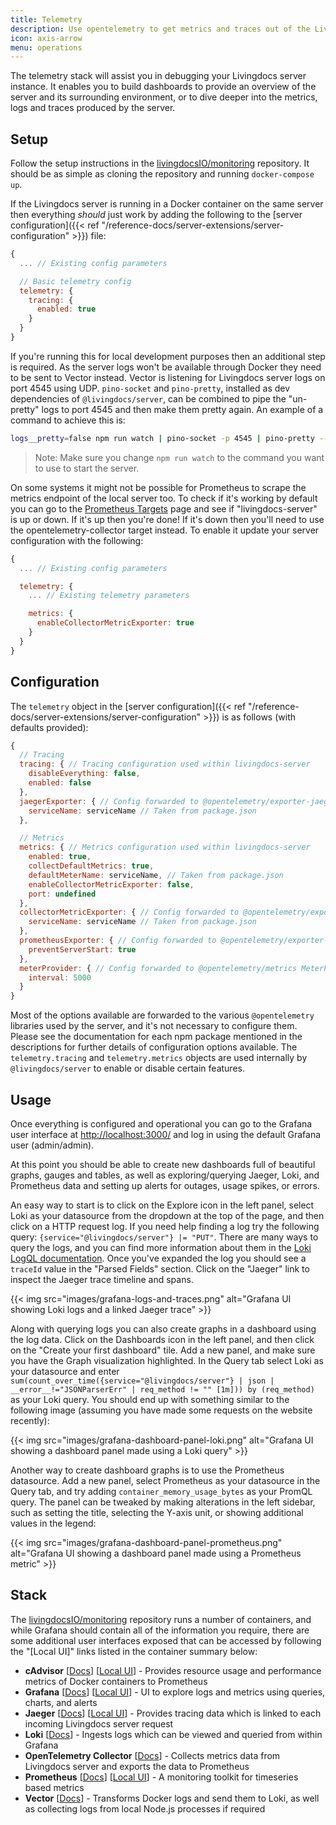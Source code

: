 ```yaml
---
title: Telemetry
description: Use opentelemetry to get metrics and traces out of the Livingdocs Server instance.
icon: axis-arrow
menu: operations
---
```


The telemetry stack will assist you in debugging your Livingdocs server instance. It enables you to build dashboards to provide an overview of the server and its surrounding environment, or to dive deeper into the metrics, logs and traces produced by the server.

## Setup

Follow the setup instructions in the [livingdocsIO/monitoring](https://github.com/livingdocsIO/monitoring) repository. It should be as simple as cloning the repository and running `docker-compose up`.

If the Livingdocs server is running in a Docker container on the same server then everything *should* just work by adding the following to the [server configuration]({{< ref "/reference-docs/server-extensions/server-configuration" >}}) file:

```js
{
  ... // Existing config parameters

  // Basic telemetry config
  telemetry: {
    tracing: {
      enabled: true
    }
  }
}
```

If you're running this for local development purposes then an additional step is required. As the server logs won't be available through Docker they need to be sent to Vector instead. Vector is listening for Livingdocs server logs on port 4545 using UDP. `pino-socket` and `pino-pretty`, installed as dev dependencies of `@livingdocs/server`, can be combined to pipe the "un-pretty" logs to port 4545 and then make them pretty again. An example of a command to achieve this is:

```sh
logs__pretty=false npm run watch | pino-socket -p 4545 | pino-pretty --ignore ns --translateTime 'HH:MM:ss' --messageFormat '{ns} > {msg}'
```
> Note: Make sure you change `npm run watch` to the command you want to use to start the server.

On some systems it might not be possible for Prometheus to scrape the metrics endpoint of the local server too. To check if it's working by default you can go to the [Prometheus Targets](http://localhost:3001/targets) page and see if "livingdocs-server" is up or down. If it's up then you're done! If it's down then you'll need to use the opentelemetry-collector target instead. To enable it update your server configuration with the following:

```js
{
  ... // Existing config parameters

  telemetry: {
    ... // Existing telemetry parameters

    metrics: {
      enableCollectorMetricExporter: true
    }
  }
}
```

## Configuration

The `telemetry` object in the [server configuration]({{< ref "/reference-docs/server-extensions/server-configuration" >}}) is as follows (with defaults provided):

```js
{
  // Tracing
  tracing: { // Tracing configuration used within livingdocs-server
    disableEverything: false,
    enabled: false
  },
  jaegerExporter: { // Config forwarded to @opentelemetry/exporter-jaeger JaegerExporter
    serviceName: serviceName // Taken from package.json
  },

  // Metrics
  metrics: { // Metrics configuration used within livingdocs-server
    enabled: true,
    collectDefaultMetrics: true,
    defaultMeterName: serviceName, // Taken from package.json
    enableCollectorMetricExporter: false,
    port: undefined
  },
  collectorMetricExporter: { // Config forwarded to @opentelemetry/exporter-collector CollectorMetricExporter
    serviceName: serviceName // Taken from package.json
  },
  prometheusExporter: { // Config forwarded to @opentelemetry/exporter-prometheus PrometheusExporter
    preventServerStart: true
  },
  meterProvider: { // Config forwarded to @opentelemetry/metrics MeterProvider
    interval: 5000
  }
}
```

Most of the options available are forwarded to the various `@opentelemetry` libraries used by the server, and it's not necessary to configure them. Please see the documentation for each npm package mentioned in the descriptions for further details of configuration options available. The `telemetry.tracing` and `telemetry.metrics` objects are used internally by `@livingdocs/server` to enable or disable certain features.

## Usage

Once everything is configured and operational you can go to the Grafana user interface at <http://localhost:3000/> and log in using the default Grafana user (admin/admin).

At this point you should be able to create new dashboards full of beautiful graphs, gauges and tables, as well as exploring/querying Jaeger, Loki, and Prometheus data and setting up alerts for outages, usage spikes, or errors.

An easy way to start is to click on the Explore icon in the left panel, select Loki as your datasource from the dropdown at the top of the page, and then click on a HTTP request log. If you need help finding a log try the following query: `{service="@livingdocs/server"} |= "PUT"`. There are many ways to query the logs, and you can find more information about them in the [Loki LogQL documentation](https://grafana.com/docs/loki/latest/logql/). Once you've expanded the log you should see a `traceId` value in the "Parsed Fields" section. Click on the "Jaeger" link to inspect the Jaeger trace timeline and spans.

{{< img src="images/grafana-logs-and-traces.png" alt="Grafana UI showing Loki logs and a linked Jaeger trace" >}}

Along with querying logs you can also create graphs in a dashboard using the log data. Click on the Dashboards icon in the left panel, and then click on the "Create your first dashboard" tile. Add a new panel, and make sure you have the Graph visualization highlighted. In the Query tab select Loki as your datasource and enter `sum(count_over_time({service="@livingdocs/server"} | json | __error__!="JSONParserErr" | req_method != "" [1m])) by (req_method)` as your Loki query. You should end up with something similar to the following image (assuming you have made some requests on the website recently):

{{< img src="images/grafana-dashboard-panel-loki.png" alt="Grafana UI showing a dashboard panel made using a Loki query" >}}

Another way to create dashboard graphs is to use the Prometheus datasource. Add a new panel, select Prometheus as your datasource in the Query tab, and try adding `container_memory_usage_bytes` as your PromQL query. The panel can be tweaked by making alterations in the left sidebar, such as setting the title, selecting the Y-axis unit, or showing additional values in the legend:

{{< img src="images/grafana-dashboard-panel-prometheus.png" alt="Grafana UI showing a dashboard panel made using a Prometheus metric" >}}

## Stack

The [livingdocsIO/monitoring](https://github.com/livingdocsIO/monitoring) repository runs a number of containers, and while Grafana should contain all of the information you require, there are some additional user interfaces exposed that can be accessed by following the "[Local UI]" links listed in the container summary below:

* **cAdvisor** [[Docs](https://github.com/google/cadvisor)] [[Local UI](http://localhost:9081/)] - Provides resource usage and performance metrics of Docker containers to Prometheus
* **Grafana** [[Docs](https://grafana.com/docs/grafana/latest/)] [[Local UI](http://localhost:3000/)] - UI to explore logs and metrics using queries, charts, and alerts
* **Jaeger** [[Docs](https://www.jaegertracing.io/docs/)] [[Local UI](http://localhost:16686/)] - Provides tracing data which is linked to each incoming Livingdocs server request
* **Loki** [[Docs](https://grafana.com/docs/loki/latest/)] - Ingests logs which can be viewed and queried from within Grafana
* **OpenTelemetry Collector** [[Docs](https://opentelemetry.io/docs/collector/)] - Collects metrics data from Livingdocs server and exports the data to Prometheus
* **Prometheus** [[Docs](https://prometheus.io/docs/)] [[Local UI](http://localhost:3001/)] - A monitoring toolkit for timeseries based metrics
* **Vector** [[Docs](https://vector.dev/docs/)] - Transforms Docker logs and send them to Loki, as well as collecting logs from local Node.js processes if required
